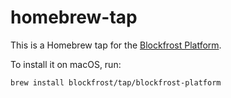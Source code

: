 # homebrew-tap

This is a Homebrew tap for the [Blockfrost Platform](https://platform.blockfrost.io/).

To install it on macOS, run:

```shell
brew install blockfrost/tap/blockfrost-platform
```
